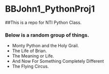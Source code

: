 # BBJohn1_PythonProj1
##This is a repo for NTI Python Class.
### Below is a random group of things.


* Monty Python and the Holy Grail.
* The Life of Brian.
* The Meaning or Life.
* And Now For Something Completely Different
* The Flying Circus.

